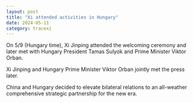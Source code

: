 ```yaml
---
layout: post
title: "Xi attended activities in Hungary"
date: 2024-05-11
category: tracexi
---
```


On 5/9 (Hungary time), Xi Jinping attended the welcoming ceremony and later met with Hungary President Tamas Sulyok and Prime Minister Viktor Orban.

Xi Jinping and Hungary Prime Minister Viktor Orban jointly met the press later.

China and Hungary decided to elevate bilateral relations to an all-weather comprehensive strategic partnership for the new era.
